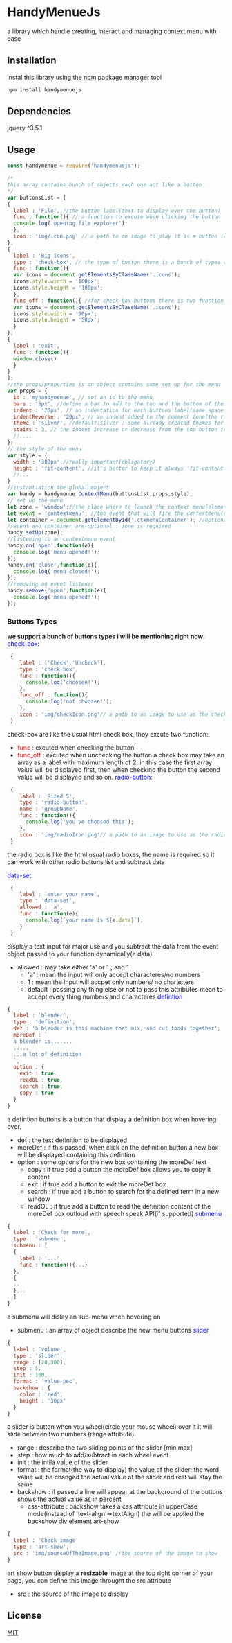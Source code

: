 # HandyMenueJs
a library which handle creating, interact and managing context menu with ease
## Installation
instal this library using the [npm](https://www.npmjs.com) package manager tool
```bash
npm install handymenuejs
```
## Dependencies 
jquery ^3.5.1
## Usage
```javascript
const handymenue = require('handymenuejs');

/* 
this array contains bunch of objects each one act like a button
*/
var buttonsList = [
{
  label : 'File', //the button label(text to display over the button)
  func : function(){ // a function to excute when clicking the button
  console.log('opening file explorer');
  },
  icon : 'img/icon.png' // a path to an image to play it as a button icon
},
{
  label : 'Big Icons',
  type : 'check-box', // the type of button there is a bunch of types we will be dicussing later
  func : function(){
  var icons = document.getElementsByClassName('.icons');
  icons.style.width = '100px';
  icons.style.height = '100px';
  },
  func_off : function(){ //for check-box buttons there is two function to excute: one when check the button and an other function when uncheck the button
  var icons = document.getElementsByClassName('.icons');
  icons.style.width = '50px';
  icons.style.height = '50px';
  } 
},
{
  label : 'exit', 
  func : function(){
  window.close()
  }
}
];
//the props/properties is an object contains some set up for the menu
var props = {
  id : 'myhandymenue', // set an id to the menu
  bars : '5px', //define a bar to add to the top and the bottom of the menu
  indent : '20px', // an indentation for each buttons label(some space added before the label)
  indentReverse : '20px', // an indent added to the comment zone(the right of the menu)
  theme : 'silver', //default:silver ; some already created themes for your menu
  stairs : 3, // the indent increase or decrease from the top button to the bottom one of the menu
  //....
};
// the style of the menu
var style = {
  width : '300px',//really important(obligatory)
  height : 'fit-content', //it's better to keep it always 'fit-content'
  //...
}
//instantiation the global object
var handy = handymenue.ContextMenu(buttonsList,props,style);
// set up the menu
let zone = 'window';//the place where to launch the context menu(element id, node name, element class, wildcard)
let event = 'contextmenu'; //the event that will fire the contextmenu(default : 'contextmenu') acceptable values:: 'click' 'dblclick' 'contextmenu'
let container = document.getElementById('.ctxmenuContainer'); //optional container for your menu(the menu won't take the click position but will be appended to the container)
//event and container are optional : zone is required
handy.setUp(zone);
//listening to an contextmenu event
handy.on('open',function(e){
  console.log('menu opened!');
});
handy.on('close',function(e){
  console.log('menu closed!');
});
//removing an event listener
handy.remove('open',function(e){
  console.log('menu opened!');
});
```
### Buttons Types
**we support a bunch of buttons types i will be mentioning right now:**
<span style="color:blue">check-box</span>:
```javascript
 {
    label : ['Check','Uncheck'],
    type : 'check-box',
    func : function(){
      console.log('choosen!');
    },
    func_off : function(){
      console.log('not choosen!');
    },
    icon : 'img/checkIcon.png'// a path to an image to use as the checking icon
 }
```
check-box are like the usual html check box, they excute two function:
* <span style="color:red">func</span> : excuted when checking the button 
* <span style="color:red">func_off</span> : excuted when unchecking the button
a check box may take an array as a label with maximum length of 2, in this case the first array value will be displayed first, then when checking the button the second value
will be displayed and so on.
<span style="color:blue">radio-button</span>:
```javascript
 {
    label : 'Sized 5',
    type : 'radio-button',
    name : 'groupName',
    func : function(){
      console.log('you ve choosed this');
    },
    icon : 'img/radioIcon.png'// a path to an image to use as the radio icon
 }
```
the radio box is like the html usual radio boxes, the name is required so it can work with other radio buttons list and subtract data

<span style="color:blue">data-set</span>:
```javascript
 {
    label : 'enter your name',
    type : 'data-set',
    allowed : 'a',
    func : function(e){
      console.log(`your name is ${e.data}`);
    }
 }
```
display a text input for major use and you subtract the data from the event object passed to your function dynamically(e.data).
* allowed : may take either 'a' or 1 ;  and 1
  * 'a' : mean the input will only accept characteres/no numbers
  * 1 : mean the input will accpet only numbers/ no characters
  * default : passing any thing else or not to pass this attributes mean to accept every thing numbers and characteres
<span style="color:blue">defintion</span>
```javascript
{
  label : 'blender',
  type : 'definition',
  def : 'a blender is this machine that mix, and cut foods together';
  moreDef : `
  a blender is.......
  .....
  ...a lot of definition
  `,
  option : {
    exit : true,
    readOL : true,
    search : true,
    copy : true
  }
}
```
a defintion buttons is a button that display a definition box when hovering over.
* def : the text definition to be displayed
* moreDef : if this passed, when click on the definition button a new box will be displayed containing this defintion
* option : some options for the new box containing the moreDef text
  * copy : if true add a button the moreDef box allows you to copy it content
  * exit : if true add a button to exit the moreDef box
  * search : if true add a button to search for the defined term in a new window
  * readOL : if true add a button to read the definition content of the moreDef box outloud with speech speak API(if supported)
<span  style="color:blue">submenu</span>
```javascript
{
  label : 'Check for more',
  type : 'submenu',
  submenu : [
  {
    label : '...',
    func : function(){...}
  },
  {
  ..
  },..
  ]
}
```
a submenu will dislay an sub-menu when hovering on
* submenu : an array of object describe the new menu buttons
<span style="color:blue">slider</span>
```javascript
{
  label : 'volume',
  type : 'slider',
  range : [20,300],
  step : 5,
  init : 100,
  format : 'value-pec',
  backshow : {
    color : 'red',
    height : '30px'
  }
}
```
a slider is button when you wheel(circle your mouse wheel)  over it it will slide between two numbers (range attribute).
* range : describe the two sliding points of the slider [min,max]
* step : how much to add/subtract in each wheel event
* init : the intila value of the slider
* format : the format(the way to display) the value of the slider: the word value will be changed the actual value of the slider and rest will stay the same
* backshow : if passed a line will appear at the background of the buttons shows the actual value as in percent
  * css-attribute : backshow takes a css attribute in upperCase  mode(instead of 'text-align'=>textAlign) the will be applied the backshow div element
<span>art-show</span>
```javascript
{
  label : 'Check image'
  type : 'art-show',
  src : 'img/sourceOfTheImage.png' //the source of the image to show
}
```
art show button display a **resizable** image at the top right corner of your page, you can define this image throught the src attribute
* src : the source of the image to display
## License
[MIT](https://choosealicense.com/licenses/mit/)
